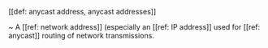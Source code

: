 [[def: anycast address, anycast addresses]]

~ A [[ref: network address]] (especially an [[ref: IP address]] used for [[ref: anycast]] routing of network transmissions.
